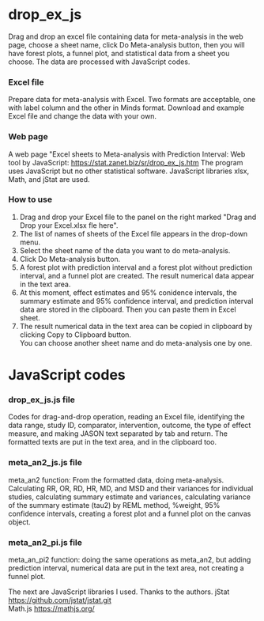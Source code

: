 # drop_ex_js
Drag and drop an excel file containing data for meta-analysis in the web page, choose a sheet name, click Do Meta-analysis button, then you will have forest plots, a funnel plot, and statistical data from a sheet you choose. The data are processed with JavaScript codes.
### Excel file
Prepare data for meta-analysis with Excel. Two formats are acceptable, one with label column and the other in Minds format.  Download and example Excel file and change the data with your own.
### Web page
A web page "Excel sheets to Meta-analysis with Prediction Interval: Web tool by JavaScript: https://stat.zanet.biz/sr/drop_ex_js.htm  The program uses JavaScript but no other statistical software.  JavaScript libraries xlsx, Math, and jStat are used.
### How to use
1. Drag and drop your Excel file to the panel on the right marked "Drag and Drop your Excel.xlsx fle here".  
2. The list of names of sheets of the Excel file appears in the drop-down menu.  
3. Select the sheet name of the data you want to do meta-analysis.  
4. Click Do Meta-analysis button.  
5. A forest plot with prediction interval and a forest plot without prediction interval, and a funnel plot are created. The result numerical data appear in the text area.  
6. At this moment, effect estimates and 95% conidence intervals, the summary estimate and 95% confidence interval, and prediction interval data are stored in the clipboard. Then you can paste them in Excel sheet.  
7. The result numerical data in the text area can be copied in clipboard by clicking Copy to Clipboard button.  
You can choose another sheet name and do meta-analysis one by one.
# JavaScript codes
### drop_ex_js.js file
Codes for drag-and-drop operation, reading an Excel file, identifying the data range, study ID, comparator, intervention, outcome, the type of effect measure, and making JASON text separated by tab and return. The formatted texts are put in the text area, and in the clipboard too.
### meta_an2_js.js file
meta_an2 function: From the formatted data, doing meta-analysis. Calculating RR, OR, RD, HR, MD, and MSD and their variances for individual studies, calculating summary estimate and variances, calculating variance of the summary estimate (tau2) by REML method, %weight, 95% confidence intervals, creating a forest plot and a funnel plot on the canvas object.
### meta_an2_pi.js file
meta_an_pi2 function: doing the same operations as meta_an2, but adding prediction interval, numerical data are put in the text area, not creating a funnel plot.

The next are JavaScript libraries I used. Thanks to the authors.
jStat https://github.com/jstat/jstat.git  
Math.js https://mathjs.org/ 
